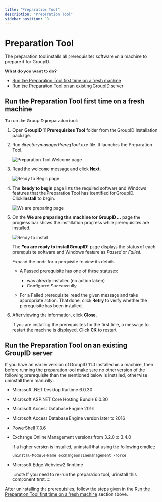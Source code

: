 ```yaml
---
title: "Preparation Tool"
description: "Preparation Tool"
sidebar_position: 10
---
```


# Preparation Tool

The preparation tool installs all prerequisites software on a machine to prepare it for GroupID.

**What do you want to do?**

- [Run the Preparation Tool first time on a fresh machine](#run-the-preparation-tool-first-time-on-a-fresh-machine)
- [Run the Preparation Tool on an existing GroupID server](#run-the-preparation-tool-on-an-existing-groupidserver)

## Run the Preparation Tool first time on a fresh machine

To run the GroupID preparation tool:

1. Open **GroupID 11 Prerequisites Tool** folder from the GroupID Installation package.
2. Run _directorymanagerPrereqTool.exe_ file. It launches the Preparation Tool.

    ![Preparation Tool Welcome page](/img/product_docs/directorymanager/11.0/install/installer/welcome.webp)

3. Read the welcome message and click **Next**.

    ![Ready to Begin page](/img/product_docs/directorymanager/11.0/install/installer/ready_to_begin.webp)

4. The **Ready to begin** page lists the required software and Windows features that the Preparation
   Tool has identified for GroupID.  
   Click **Install** to begin.

    ![We are preparing page](/img/product_docs/directorymanager/11.0/install/installer/wearepreparing.webp)

5. On the **We are preparing this machine for GroupID ...** page the progress bar shows the
   installation progress while prerequisites are installed.

    ![Ready to install](/img/product_docs/directorymanager/11.0/install/installer/ready_to_install.webp)

    The **You are ready to install GroupID!** page displays the status of each prerequisite software
    and Windows feature as _Passed_ or _Failed_.

    Expand the node for a perquisite to view its details.

    - A Passed prerequisite has one of these statuses:

        - was already installed (no action taken)
        - Configured Successfully

    - For a Failed prerequisite, read the given message and take appropriate action. That done,
      click **Retry** to verify whether the prerequisite has been installed.

6. After viewing the information, click **Close**.

    If you are installing the prerequisites for the first time, a message to restart the machine is
    displayed. Click **OK** to restart.

## Run the Preparation Tool on an existing GroupID server

If you have an earlier version of GroupID 11.0 installed on a machine, then before running the
preparation tool make sure no other version of the following prerequisite than the mentioned below
is installed, otherwise uninstall them manually:

- Microsoft .NET Desktop Runtime 6.0.30
- Microsoft ASP.NET Core Hosting Bundle 6.0.30
- Microsoft Access Database Engine 2016
- Microsoft Access Database Engine version later to 2016
- PowerShell 7.3.6
- Exchange Online Management versions from 3.2.0 to 3.4.0

    If a higher version is installed, uninstall that using the following cmdlet:

    `uninstal-Module-Name exchangeonlinemanagement -force`

- Microsoft Edge Webview2 Rnntime

    :::note
    If you need to re-run the preparation tool, uninstall this component first.
    :::


After uninstalling the prerequisites, follow the steps given in the
[Run the Preparation Tool first time on a fresh machine](#run-the-preparation-tool-first-time-on-a-fresh-machine)
section above.
